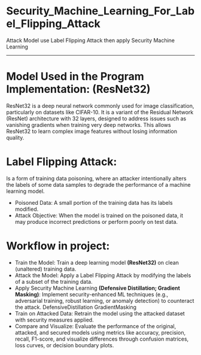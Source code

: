 # Security_Machine_Learning_For_Label_Flipping_Attack
Attack Model use Label Flipping Attack then apply Security Machine Learning

---

# Model Used in the Program Implementation: (ResNet32)
ResNet32 is a deep neural network commonly used for image classification, particularly on datasets like CIFAR-10. It is a variant of the Residual Network (ResNet) architecture with 32 layers, designed to address issues such as vanishing gradients when training very deep networks. This allows ResNet32 to learn complex image features without losing information quality.

# Label Flipping Attack: 
Is a form of training data poisoning, where an attacker intentionally alters the labels of some data samples to degrade the performance of a machine learning model.
 - Poisoned Data: A small portion of the training data has its labels modified.
 - Attack Objective: When the model is trained on the poisoned data, it may produce incorrect predictions or perform poorly on test data.

# Workflow in project:
 - Train the Model: Train a deep learning model **(ResNet32)** on clean (unaltered) training data.
 - Attack the Model: Apply a Label Flipping Attack by modifying the labels of a subset of the training data.
 - Apply Security Machine Learning **(Defensive Distillation; Gradient Masking)**: Implement security-enhanced ML techniques (e.g., adversarial training, robust learning, or anomaly detection) to counteract the attack. DefensiveDistillation GradientMasking
 - Train on Attacked Data: Retrain the model using the attacked dataset with security measures applied.
 - Compare and Visualize: Evaluate the performance of the original, attacked, and secured models using metrics like accuracy, precision, recall, F1-score, and visualize differences through confusion matrices, loss curves, or decision boundary plots.
